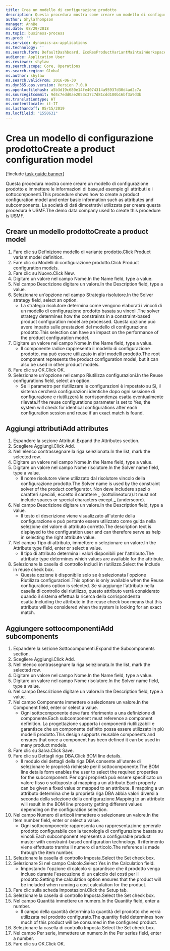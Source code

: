 ```yaml
---
title: Crea un modello di configurazione prodotto
description: Questa procedura mostra come creare un modello di configurazione prodotto e immettere le informazioni di base,ad esempio gli attributi e i sottocomponenti.
author: ShylaThompson
manager: AnnBe
ms.date: 08/29/2018
ms.topic: business-process
ms.prod: ''
ms.service: dynamics-ax-applications
ms.technology: ''
ms.search.form: DefaultDashboard, EcoResProductVariantMaintainWorkspace, PCProductConfigurationModelListPage, PCCreateProductConfigurationModel, PCProductConfigurationModelDetails, PCBOMLineDetails
audience: Application User
ms.reviewer: shylaw
ms.search.scope: Core, Operations
ms.search.region: Global
ms.author: shylaw
ms.search.validFrom: 2016-06-30
ms.dyn365.ops.version: Version 7.0.0
ms.openlocfilehash: a5b3d19c680e14fe4074314a95937d30d4ad2c7a
ms.sourcegitcommit: 9d4c7edd0ae2053c37c7d81cdd180b16bf3a9d3b
ms.translationtype: HT
ms.contentlocale: it-IT
ms.lasthandoff: 05/15/2019
ms.locfileid: "1550631"
---
```

# <a name="create-a-product-configuration-model"></a><span data-ttu-id="93067-103">Crea un modello di configurazione prodotto</span><span class="sxs-lookup"><span data-stu-id="93067-103">Create a product configuration model</span></span>

[!include [task guide banner](../../includes/task-guide-banner.md)]

<span data-ttu-id="93067-104">Questa procedura mostra come creare un modello di configurazione prodotto e immettere le informazioni di base,ad esempio gli attributi e i sottocomponenti.</span><span class="sxs-lookup"><span data-stu-id="93067-104">This procedure shows how to create a product configuration model and enter basic information such as attributes and subcomponents.</span></span> <span data-ttu-id="93067-105">La società di dati dimostrativi utilizzata per creare questa procedura è USMF.</span><span class="sxs-lookup"><span data-stu-id="93067-105">The demo data company used to create this procedure is USMF.</span></span>


## <a name="create-a-product-model"></a><span data-ttu-id="93067-106">Creare un modello prodotto</span><span class="sxs-lookup"><span data-stu-id="93067-106">Create a product model</span></span>
1. <span data-ttu-id="93067-107">Fare clic su Definizione modello di variante prodotto.</span><span class="sxs-lookup"><span data-stu-id="93067-107">Click Product variant model definition.</span></span>
2. <span data-ttu-id="93067-108">Fare clic su Modelli di configurazione prodotto.</span><span class="sxs-lookup"><span data-stu-id="93067-108">Click Product configuration models.</span></span>
3. <span data-ttu-id="93067-109">Fare clic su Nuovo.</span><span class="sxs-lookup"><span data-stu-id="93067-109">Click New.</span></span>
4. <span data-ttu-id="93067-110">Digitare un valore nel campo Nome.</span><span class="sxs-lookup"><span data-stu-id="93067-110">In the Name field, type a value.</span></span>
5. <span data-ttu-id="93067-111">Nel campo Descrizione digitare un valore.</span><span class="sxs-lookup"><span data-stu-id="93067-111">In the Description field, type a value.</span></span>
6. <span data-ttu-id="93067-112">Selezionare un'opzione nel campo Strategia risolutore.</span><span class="sxs-lookup"><span data-stu-id="93067-112">In the Solver strategy field, select an option.</span></span>
    * <span data-ttu-id="93067-113">La strategia risolutore determina come vengono elaborati i vincoli di un modello di configurazione prodotto basata su vincoli.</span><span class="sxs-lookup"><span data-stu-id="93067-113">The solver strategy determines how the constraints in a constraint-based product configuration model are processed.</span></span> <span data-ttu-id="93067-114">Questa opzione può avere impatto sulle prestazioni del modello di configurazione prodotto.</span><span class="sxs-lookup"><span data-stu-id="93067-114">This selection can have an impact on the performance of the product configuration model.</span></span>  
7. <span data-ttu-id="93067-115">Digitare un valore nel campo Nome.</span><span class="sxs-lookup"><span data-stu-id="93067-115">In the Name field, type a value.</span></span>
    * <span data-ttu-id="93067-116">Il componente radice rappresenta il modello di configurazione prodotto, ma può essere utilizzato in altri modelli prodotto.</span><span class="sxs-lookup"><span data-stu-id="93067-116">The root component represents the product configuration model, but it can also be used in other product models.</span></span>  
8. <span data-ttu-id="93067-117">Fare clic su OK.</span><span class="sxs-lookup"><span data-stu-id="93067-117">Click OK.</span></span>
9. <span data-ttu-id="93067-118">Selezionare un'opzione nel campo Riutilizza configurazioni.</span><span class="sxs-lookup"><span data-stu-id="93067-118">In the Reuse configurations field, select an option.</span></span>
    * <span data-ttu-id="93067-119">Se il parametro per riutilizzare le configurazioni è impostato su Sì, il sistema cercherà configurazioni identiche dopo ogni sessione di configurazione e riutilizzerà la corrispondenza esatta eventualmente rilevata.</span><span class="sxs-lookup"><span data-stu-id="93067-119">If the reuse configurations parameter is set to Yes, the system will check for identical configurations after each configuration session and reuse if an exact match is found.</span></span>  

## <a name="add-attributes"></a><span data-ttu-id="93067-120">Aggiungi attributi</span><span class="sxs-lookup"><span data-stu-id="93067-120">Add attributes</span></span>
1. <span data-ttu-id="93067-121">Espandere la sezione Attributi.</span><span class="sxs-lookup"><span data-stu-id="93067-121">Expand the Attributes section.</span></span>
2. <span data-ttu-id="93067-122">Scegliere Aggiungi.</span><span class="sxs-lookup"><span data-stu-id="93067-122">Click Add.</span></span>
3. <span data-ttu-id="93067-123">Nell'elenco contrassegnare la riga selezionata.</span><span class="sxs-lookup"><span data-stu-id="93067-123">In the list, mark the selected row.</span></span>
4. <span data-ttu-id="93067-124">Digitare un valore nel campo Nome.</span><span class="sxs-lookup"><span data-stu-id="93067-124">In the Name field, type a value.</span></span>
5. <span data-ttu-id="93067-125">Digitare un valore nel campo Nome risolutore.</span><span class="sxs-lookup"><span data-stu-id="93067-125">In the Solver name field, type a value.</span></span>
    * <span data-ttu-id="93067-126">Il nome risolutore viene utilizzato dal risolutore vincolo della configurazione prodotto.</span><span class="sxs-lookup"><span data-stu-id="93067-126">The Solver name is used by the constraint solver of the product configurator.</span></span> <span data-ttu-id="93067-127">Non deve includere spazi o caratteri speciali, eccetto il carattere _ (sottolineatura).</span><span class="sxs-lookup"><span data-stu-id="93067-127">It must not include spaces or special characters except _ (underscore).</span></span>  
6. <span data-ttu-id="93067-128">Nel campo Descrizione digitare un valore.</span><span class="sxs-lookup"><span data-stu-id="93067-128">In the Description field, type a value.</span></span>
    * <span data-ttu-id="93067-129">Il testo di descrizione viene visualizzato all'utente della configurazione e può pertanto essere utilizzato come guida nella selezione del valore di attributo corretto.</span><span class="sxs-lookup"><span data-stu-id="93067-129">The description text is displayed to the configuration user and can therefore serve as help in selecting the right attribute value.</span></span>  
7. <span data-ttu-id="93067-130">Nel campo Tipo di attributo, immettere o selezionare un valore.</span><span class="sxs-lookup"><span data-stu-id="93067-130">In the Attribute type field, enter or select a value.</span></span>
    * <span data-ttu-id="93067-131">Il tipo di attributo determina i valori disponibili per l'attributo.</span><span class="sxs-lookup"><span data-stu-id="93067-131">The attribute type determines which values are available for the attribute.</span></span>  
8. <span data-ttu-id="93067-132">Selezionare la casella di controllo Includi in riutilizzo.</span><span class="sxs-lookup"><span data-stu-id="93067-132">Select the Include in reuse check box.</span></span>
    * <span data-ttu-id="93067-133">Questa opzione è disponibile solo se è selezionata l'opzione Riutilizza configurazioni.</span><span class="sxs-lookup"><span data-stu-id="93067-133">This option is only available when the Reuse configurations option is selected.</span></span> <span data-ttu-id="93067-134">Se si aggiunge l'attributo nella casella di controllo del riutilizzo, questo attributo verrà considerato quando il sistema effettua la ricerca della corrispondenza esatta.</span><span class="sxs-lookup"><span data-stu-id="93067-134">Including the attribute in the reuse check box means that this attribute will be considered when the system is looking for an exact match.</span></span>  

## <a name="add-subcomponents"></a><span data-ttu-id="93067-135">Aggiungere sottocomponenti</span><span class="sxs-lookup"><span data-stu-id="93067-135">Add subcomponents</span></span>
1. <span data-ttu-id="93067-136">Espandere la sezione Sottocomponenti.</span><span class="sxs-lookup"><span data-stu-id="93067-136">Expand the Subcomponents section.</span></span>
2. <span data-ttu-id="93067-137">Scegliere Aggiungi.</span><span class="sxs-lookup"><span data-stu-id="93067-137">Click Add.</span></span>
3. <span data-ttu-id="93067-138">Nell'elenco contrassegnare la riga selezionata.</span><span class="sxs-lookup"><span data-stu-id="93067-138">In the list, mark the selected row.</span></span>
4. <span data-ttu-id="93067-139">Digitare un valore nel campo Nome.</span><span class="sxs-lookup"><span data-stu-id="93067-139">In the Name field, type a value.</span></span>
5. <span data-ttu-id="93067-140">Digitare un valore nel campo Nome risolutore.</span><span class="sxs-lookup"><span data-stu-id="93067-140">In the Solver name field, type a value.</span></span>
6. <span data-ttu-id="93067-141">Nel campo Descrizione digitare un valore.</span><span class="sxs-lookup"><span data-stu-id="93067-141">In the Description field, type a value.</span></span>
7. <span data-ttu-id="93067-142">Nel campo Componente immettere o selezionare un valore.</span><span class="sxs-lookup"><span data-stu-id="93067-142">In the Component field, enter or select a value.</span></span>
    * <span data-ttu-id="93067-143">Ogni sottocomponente deve fare riferimento a una definizione di componente.</span><span class="sxs-lookup"><span data-stu-id="93067-143">Each subcomponent must reference a component definition.</span></span> <span data-ttu-id="93067-144">La progettazione supporta i componenti riutilizzabili e garantisce che un componente definito possa essere utilizzato in più modelli prodotto.</span><span class="sxs-lookup"><span data-stu-id="93067-144">This design supports reusable components and ensures that once a component has been defined it can be used in many product models.</span></span>  
8. <span data-ttu-id="93067-145">Fare clic su Salva.</span><span class="sxs-lookup"><span data-stu-id="93067-145">Click Save.</span></span>
9. <span data-ttu-id="93067-146">Fare clic su Dettagli riga DBA.</span><span class="sxs-lookup"><span data-stu-id="93067-146">Click BOM line details.</span></span>
    * <span data-ttu-id="93067-147">Il modulo dei dettagli della riga DBA consente all'utente di selezionare le proprietà richieste per il sottocomponente.</span><span class="sxs-lookup"><span data-stu-id="93067-147">The BOM line details form enables the user to select the required properties for the subcomponent.</span></span> <span data-ttu-id="93067-148">Per ogni proprietà può essere specificato un valore fisso o sottoposto al mapping a un attributo.</span><span class="sxs-lookup"><span data-stu-id="93067-148">Each property can be given a fixed value or mapped to an attribute.</span></span> <span data-ttu-id="93067-149">Il mapping a un attributo determina che la proprietà riga DBA abbia valori diversi a seconda della selezione della configurazione.</span><span class="sxs-lookup"><span data-stu-id="93067-149">Mapping to an attribute will result in the BOM line property getting different values depending on the configuration selection.</span></span>  
10. <span data-ttu-id="93067-150">Nel campo Numero di articoli immettere o selezionare un valore.</span><span class="sxs-lookup"><span data-stu-id="93067-150">In the Item number field, enter or select a value.</span></span>
    * <span data-ttu-id="93067-151">Ogni sottocomponente rappresenta una rappresentazione generale prodotto configurabile con la tecnologia di configurazione basata su vincoli.</span><span class="sxs-lookup"><span data-stu-id="93067-151">Each subcomponent represents a configurable product master with constraint-based configuration technology.</span></span> <span data-ttu-id="93067-152">Il riferimento viene effettuato tramite il numero di articolo.</span><span class="sxs-lookup"><span data-stu-id="93067-152">The reference is made through the item number.</span></span>  
11. <span data-ttu-id="93067-153">Selezionare la casella di controllo Imposta.</span><span class="sxs-lookup"><span data-stu-id="93067-153">Select the Set check box.</span></span>
12. <span data-ttu-id="93067-154">Selezionare Sì nel campo Calcolo.</span><span class="sxs-lookup"><span data-stu-id="93067-154">Select Yes in the Calculation field.</span></span>
    * <span data-ttu-id="93067-155">Impostando l'opzione di calcolo si garantisce che il prodotto venga incluso durante l'esecuzione di un calcolo dei costi per il prodotto.</span><span class="sxs-lookup"><span data-stu-id="93067-155">Setting the calculation option ensures that the product will be included when running a cost calculation for the product.</span></span>  
13. <span data-ttu-id="93067-156">Fare clic sulla scheda Impostazioni.</span><span class="sxs-lookup"><span data-stu-id="93067-156">Click the Setup tab.</span></span>
14. <span data-ttu-id="93067-157">Selezionare la casella di controllo Imposta.</span><span class="sxs-lookup"><span data-stu-id="93067-157">Select the Set check box.</span></span>
15. <span data-ttu-id="93067-158">Nel campo Quantità immettere un numero.</span><span class="sxs-lookup"><span data-stu-id="93067-158">In the Quantity field, enter a number.</span></span>
    * <span data-ttu-id="93067-159">Il campo della quantità determina la quantità del prodotto che verrà utilizzata nel prodotto configurato.</span><span class="sxs-lookup"><span data-stu-id="93067-159">The quantity field determines how much of this product will be consumed in the configured product.</span></span>  
16. <span data-ttu-id="93067-160">Selezionare la casella di controllo Imposta.</span><span class="sxs-lookup"><span data-stu-id="93067-160">Select the Set check box.</span></span>
17. <span data-ttu-id="93067-161">Nel campo Per serie, immettere un numero.</span><span class="sxs-lookup"><span data-stu-id="93067-161">In the Per series field, enter a number.</span></span>
18. <span data-ttu-id="93067-162">Fare clic su OK.</span><span class="sxs-lookup"><span data-stu-id="93067-162">Click OK.</span></span>

